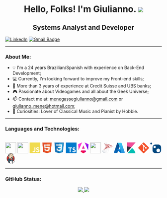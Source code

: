 <h1 align = "center"> Hello, Folks! I'm Giulianno.
  <img src="https://camo.githubusercontent.com/e8e7b06ecf583bc040eb60e44eb5b8e0ecc5421320a92929ce21522dbc34c891/68747470733a2f2f6d656469612e67697068792e636f6d2f6d656469612f6876524a434c467a6361737252346961377a2f67697068792e676966" width="30px" data-canonical-src="https://media.giphy.com/media/hvRJCLFzcasrR4ia7z/giphy.gif"></h1>

<h2 align = "center">Systems Analyst and Developer</h2>

[![LinkedIn](https://img.shields.io/badge/linkedin-%230077B5.svg?style=for-the-badge&logo=linkedin&logoColor=white)](https://www.linkedin.com/in/giulianno-menegasse/)
[![Gmail Badge](https://img.shields.io/badge/gmail-c14438.svg?style=for-the-badge&logo=gmail&logoColor=white&link=mailto:menegassegiulianno@gmail.com)](mailto:menegassegiulianno@gmail.com/)

---

### <b>About Me:</b>

- 💡 I'm a 24 years Brazilian/Spanish with experience on Back-End Development;
- 💻 Currently, I'm looking forward to improve my Front-end skills;
- 🏦 More than 3 years of experience at Credit Suisse and UBS banks;
- 🎮 Passionate about Videogames and all about the Geek Universe;
- 📫 Contact me at: menegassegiulianno@gmail.com or giulianno_mene@hotmail.com;
- 🎹 Curiosities: Lover of Classical Music and Pianist by Hobbie.

---

### <b>Languages and Technologies:</b>

<div style="display: inline_block"><br>
  <img align="center" alt="" height="35" width="35" src="https://cdn.jsdelivr.net/gh/devicons/devicon/icons/csharp/csharp-original.svg">
  <img align="center" alt="" height="35" width="35" src="https://cdn.jsdelivr.net/gh/devicons/devicon/icons/java/java-original.svg">
    <img align="center" alt="" height="35" width="35" src="https://raw.githubusercontent.com/devicons/devicon/master/icons/javascript/javascript-plain.svg">
  <img align="center" alt="" height="35" width="35" src="https://raw.githubusercontent.com/devicons/devicon/master/icons/html5/html5-original.svg">
  <img align="center" alt="" height="35" width="35" src="https://raw.githubusercontent.com/devicons/devicon/master/icons/css3/css3-original.svg">
  <img align="center" alt="" height="35" width="35" src="https://raw.githubusercontent.com/devicons/devicon/master/icons/typescript/typescript-original.svg">
  <img align="center" alt="" height="35" width="35"  src="https://raw.githubusercontent.com/devicons/devicon/master/icons/angular/angular-original.svg">
  <img align="center" alt="" height="35" width="35" src="https://cdn.jsdelivr.net/gh/devicons/devicon/icons/mysql/mysql-original.svg">
  <img align="center" alt="" height="35" width="35" src="https://raw.githubusercontent.com/devicons/devicon/master/icons/microsoftsqlserver/microsoftsqlserver-original.svg">
  <img align="center" alt="" height="35" width="35" src="https://raw.githubusercontent.com/devicons/devicon/master/icons/azure/azure-original.svg">
  <img align="center" alt="" height="35" width="35" src="https://raw.githubusercontent.com/devicons/devicon/master/icons/kibana/kibana-original.svg">
  <img align="center" alt="" height="35" width="35"  src="https://raw.githubusercontent.com/devicons/devicon/master/icons/git/git-original.svg">
  <img align="center" alt="" height="35" width="35"  src="https://raw.githubusercontent.com/devicons/devicon/master/icons/nuget/nuget-original.svg">
  <img align="center" alt="" height="35" width="35"  src="https://raw.githubusercontent.com/devicons/devicon/master/icons/jenkins/jenkins-original.svg">
</div>

---

### <b>GitHub Status:</b>

<div align="center">
  <a href="https://github.com/GiuliannoMenegasse">
  <img height="180rem" src="https://github-readme-stats.vercel.app/api?username=GiuliannoMenegasse&show_icons=true&theme=ayu-mirage&include_all_commits=true&count_private=true"/>
  <img height="150rem" src="https://github-readme-stats.vercel.app/api/top-langs/?username=GiuliannoMenegasse&layout=compact&langs_count=7&theme=ayu-mirage"/>
</div>

<!--**GiuliannoMenegasse/GiuliannoMenegasse** is a ✨ _special_ ✨ repository because its `README.md` (this file) appears on your GitHub profile.-->
